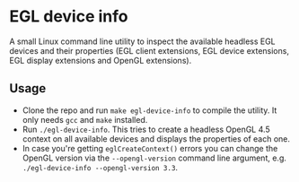 EGL device info
===============

A small Linux command line utility to inspect the available headless EGL devices and their properties (EGL client extensions, EGL device extensions, EGL display extensions and OpenGL extensions).

Usage
-----

- Clone the repo and run `make egl-device-info` to compile the utility. It only needs `gcc` and `make` installed.
- Run `./egl-device-info`. This tries to create a headless OpenGL 4.5 context on all available devices and displays the properties of each one.
- In case you're getting `eglCreateContext()` errors you can change the OpenGL version via the `--opengl-version` command line argument, e.g. `./egl-device-info --opengl-version 3.3`.